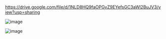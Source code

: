 https://drive.google.com/file/d/1NLD8HQ9faOPGvZ9EYefsGC3aWl2BuJV3/view?usp=sharing

![image](https://drive.google.com/uc?export=view&id=1NLD8HQ9faOPGvZ9EYefsGC3aWl2BuJV3) 

![image](https://drive.google.com/uc?export=view&id=1913oZeBZPBNiUuk8gu3ZSbLBA2l_VQtG) 

